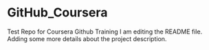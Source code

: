 # GitHub_Coursera
Test Repo for Coursera Github Training
I am editing the README file. Adding some more details about the project description.
